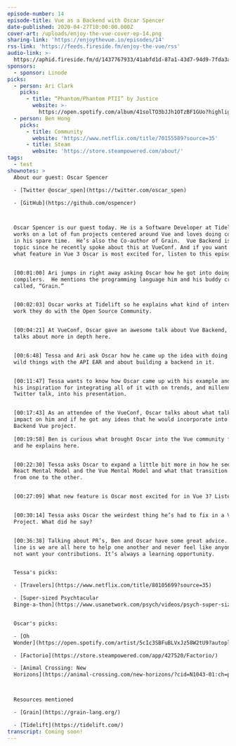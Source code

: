 ```yaml
---
episode-number: 14
episode-title: Vue as a Backend with Oscar Spencer
date-published: 2020-04-27T10:00:00.000Z
cover-art: /uploads/enjoy-the-vue-cover-ep-14.png
sharing-link: 'https://enjoythevue.io/episodes/14'
rss-link: 'https://feeds.fireside.fm/enjoy-the-vue/rss'
audio-link: >-
  https://aphid.fireside.fm/d/1437767933/41abfd1d-87a1-43d7-94d9-7fda3a5120e1/e95a1e3a-c2bb-4061-aa86-8f0fe8f7a786.mp3
sponsors: 
  - sponsor: Linode
picks:
  - person: Ari Clark
    picks:
      - title: “Phantom/Phantom PTII” by Justice
        website: >-
          https://open.spotify.com/album/41solTO3bJJh1OTzBF1GUo?highlight=spotify:track:5lUgSJ3ebUXX57qBMCyYQw
  - person: Ben Hong
    picks:
      - title: Community
        website: 'https://www.netflix.com/title/70155589?source=35'
      - title: Steam
        website: 'https://store.steampowered.com/about/'
tags:
  - test
shownotes: >
  About our guest: Oscar Spencer

  - [Twitter @oscar_spen](https://twitter.com/oscar_spen)

  - [GitHub](https://github.com/ospencer)



  Oscar Spencer is our guest today. He is a Software Developer at Tidelift and
  works on a lot of fun projects centered around Vue and loves doing compilers
  in his spare time.  He’s also the Co-author of Grain.  Vue Backend is the main
  topic since he recently spoke about this at VueConf. And if you want to know
  what feature in Vue 3 Oscar is most excited for, listen to this episode.


  [00:01:00] Ari jumps in right away asking Oscar how he got into doing
  compilers.  He mentions the programming language him and his buddy created
  called, “Grain.”


  [00:02:03] Oscar works at Tidelift so he explains what kind of interesting
  work they do with the Open Source Community. 


  [00:04:21] At VueConf, Oscar gave an awesome talk about Vue Backend, which he
  talks about more in depth here.  


  [00:6:48] Tessa and Ari ask Oscar how he came up the idea with doing a lot of
  wild things with the API EAR and about building a backend in it. 


  [00:11:47] Tessa wants to know how Oscar came up with his example and what was
  his inspiration for integrating all of it with on trends, and millennial
  Twitter talk, into his presentation.


  [00:17:43] As an attendee of the VueConf, Oscar talks about what talks made an
  impact on him and if he got any ideas that he would incorporate into the
  Backend Vue project.
   
  [00:19:58] Ben is curious what brought Oscar into the Vue community framework
  and he explains here. 


  [00:22:30] Tessa asks Oscar to expand a little bit more in how he sees the
  React Mental Model and the Vue Mental Model and what that transition was like
  from one to the other.


  [00:27:09] What new feature is Oscar most excited for in Vue 3? Listen here.


  [00:30:14] Tessa asks Oscar the weirdest thing he’s had to fix in a Vue
  Project. What did he say?


  [00:36:38] Talking about PR’s, Ben and Oscar have some great advice. Bottom
  line is we are all here to help one another and never feel like anyone does
  not want your contributions. It’s always a learning opportunity. 


  Tessa's picks:

  - [Travelers](https://www.netflix.com/title/80105699?source=35)

  - [Super-sized Psychtacular
  Binge-a-thon](https://www.usanetwork.com/psych/videos/psych-super-sized-psychtacular-binge-a-thon-on-usa-network)


  Oscar's picks:

  - [Oh
  Wonder](https://open.spotify.com/artist/5cIc3SBFuBLVxJz58W2tU9?autoplay=true&v=A)

  - [Factorio](https://store.steampowered.com/app/427520/Factorio/)

  - [Animal Crossing: New
  Horizons](https://animal-crossing.com/new-horizons/?cid=N1043-01:ch=pdpd&sid=1105)



  Resources mentioned

  - [Grain](https://grain-lang.org/)

  - [Tidelift](https://tidelift.com/)
transcript: Coming soon!
---
```

